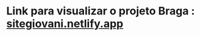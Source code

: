 # Link para visualizar o projeto Braga : [sitegiovani.netlify.app](https://sitegiovani.netlify.app/)
